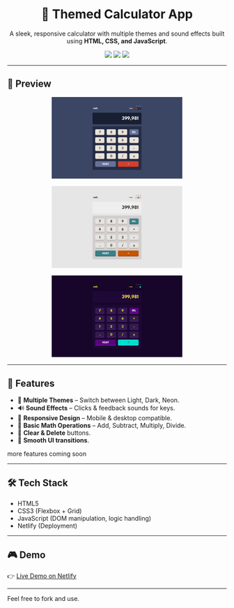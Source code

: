 <h1 align="center">🧮 Themed Calculator App</h1>

<p align="center">
  A sleek, responsive calculator with multiple themes and sound effects built using <b>HTML, CSS, and JavaScript</b>.
</p>

<p align="center">
  <img src="https://img.shields.io/badge/Responsive-%E2%9C%94-green" />
  <img src="https://img.shields.io/badge/Themes-3+-blueviolet" />
  <img src="https://img.shields.io/badge/Sound%20Effects-%F0%9F%94%8A-lightgrey" />
</p>

---


## 📸 Preview

<p align="center">
  <img src="./design/desktop-design-theme-1.jpg" alt="calculator preview" width="300"/>
</p>
<p align="center">
  <img src="./design/desktop-design-theme-2.jpg" alt="calculator preview" width="300"/>
</p>
<p align="center">
  <img src="./design/desktop-design-theme-3.jpg" alt="calculator preview" width="300"/>
</p>

---

## 🚀 Features

- 🎨 **Multiple Themes** – Switch between Light, Dark, Neon.
- 🔊 **Sound Effects** – Clicks & feedback sounds for keys.
- 📱 **Responsive Design** – Mobile & desktop compatible.
- 🧠 **Basic Math Operations** – Add, Subtract, Multiply, Divide.
- 🧹 **Clear & Delete** buttons.
- 💾 **Smooth UI transitions**.

<p>more features coming soon</p>

---

## 🛠️ Tech Stack

- HTML5  
- CSS3 (Flexbox + Grid)  
- JavaScript (DOM manipulation, logic handling)
- Netlify (Deployment)  

---

## 🎮 Demo

👉 [Live Demo on Netlify](https://themed-calculator-js.netlify.app/)

---

Feel free to fork and use.

